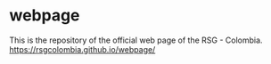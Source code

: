 # webpage
This is the repository of the official web page of the RSG - Colombia. 
https://rsgcolombia.github.io/webpage/
